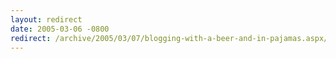 ```yaml
---
layout: redirect
date: 2005-03-06 -0800
redirect: /archive/2005/03/07/blogging-with-a-beer-and-in-pajamas.aspx/
---
```

